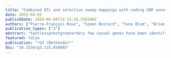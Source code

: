 ```yaml
---
title: "Combined QTL and selective sweep mappings with coding SNP annotation and cis-eQTL analysis revealed PARK2 and JAG2 as new candidate genes for adiposity regulation."
date: 2015-04-01
publishDate: 2020-06-04T14:15:26.556396Z
authors: ["Pierre-François Roux", "Simon Boitard", "Yuna Blum", "Brian Parks", "Alexandra Montagner", "Etienne Mouisel", "Anis Djari", "Diane Esquerré", "Colette Désert", "Morgane Boutin", "Sophie Leroux", "Frédéric Lecerf", "Elisabeth Le Bihan-Duval", "Christophe Klopp", "Bertrand Servin", "Frédérique Pitel", "Michel Jean Duclos", "Hervé Guillou", "Aldons J Lusis", "Olivier Demeure", "Sandrine Lagarrigue"]
publication_types: ["2"]
abstract: "textlessptextgreaterVery few causal genes have been identified by quantitative trait loci (QTL) mapping because of the large size of QTL, and most of them were identified thanks to functional links already known with the targeted phenotype. Here, we propose to combine selection signature detection, coding SNP annotation, and cis-expression QTL analyses to identify potential causal genes underlying QTL identified in divergent line designs. As a model, we chose experimental chicken lines divergently selected for only one trait, the abdominal fat weight, in which several QTL were previously mapped. Using new haplotype-based statistics exploiting the very high SNP density generated through whole-genome resequencing, we found 129 significant selective sweeps. Most of the QTL colocalized with at least one sweep, which markedly narrowed candidate region size. Some of those sweeps contained only one gene, therefore making them strong positional causal candidates with no presupposed function. We then focused on two of these QTL/sweeps. The absence of nonsynonymous SNPs in their coding regions strongly suggests the existence of causal mutations acting in cis on their expression, confirmed by cis-eQTL identification using either allele-specific expression or genetic mapping analyses. Additional expression analyses of those two genes in the chicken and mice contrasted for adiposity reinforces their link with this phenotype. This study shows for the first time the interest of combining selective sweeps mapping, coding SNP annotation and cis-eQTL analyses for identifying causative genes for a complex trait, in the context of divergent lines selected for this specific trait. Moreover, it highlights two genes, JAG2 and PARK2, as new potential negative and positive key regulators of adiposity in chicken and mice.textless/ptextgreater"
featured: false
publication: "*G3 (Bethesda)*"
doi: "10.1534/g3.115.016865"
---
```


